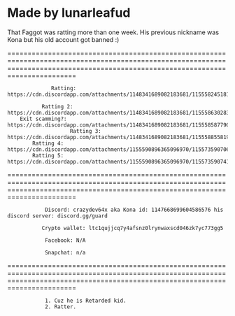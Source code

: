 Made by lunarleafud
===================================================================================================================================================================================

That Faggot was ratting more than one week. His previous nickname was Kona but his old account got banned :)

===================================================================================================================================================================================

			
     
                  Ratting: https://cdn.discordapp.com/attachments/1148341689082183681/1155582451813449980/image.png                                                                     
 
               Ratting 2: https://cdn.discordapp.com/attachments/1148341689082183681/1155586302838845531/image.png
		Exit scamming?: https://cdn.discordapp.com/attachments/1148341689082183681/1155585877901320202/image.png  
                        Ratting 3: https://cdn.discordapp.com/attachments/1148341689082183681/1155588558191603834/image.png
			Ratting 4: https://cdn.discordapp.com/attachments/1155590896365096970/1155735907064889394/IMG_1060.png
   			Ratting 5: https://cdn.discordapp.com/attachments/1155590896365096970/1155735907413004378/IMG_1061.png
 

===================================================================================================================================================================================



                Discord: crazydev64x aka Kona id: 1147668699604586576 his discord server: discord.gg/guard

               Crypto wallet: ltc1qujjcq7y4afsnz0lrynwaxscd046zk7yc773gg5
                    
                Facebook: N/A
               
                Snapchat: n/a

===================================================================================================================================================================================



                1. Cuz he is Retarded kid.
                2. Ratter.


